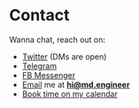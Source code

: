 # Contact

Wanna chat, reach out on:

- [Twitter][Twitter] (DMs are open)
- [Telegram][Telegram]
- [FB Messenger][Messenger]
- [Email][email] me at **hi@md.engineer**
- [Book time on my calendar][meet]

[Twitter]: https://twitter.com/NdagiStanley
[Telegram]: https://t.me/stan_md
[Messenger]: https://m.me/NdagiStanley
[email]: mailto:hi@md.engineer
[meet]: https://md.engineer/meet
